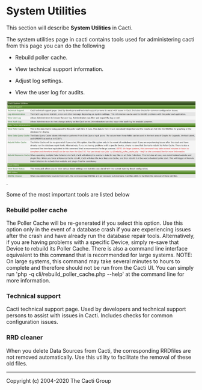 # System Utilities

This section will describe **System Utilities** in Cacti.

The system utilities page in cacti contains tools used for administering cacti
from this page you can do the following

- Rebuild poller cache.

- View technical support information.

- Adjust log settings.

- View the user log for audits.

![System Utilities](images/cacti_system_utilities.JPG).

Some of the most important tools are listed below

### Rebuild poller cache

The Poller Cache will be re-generated if you select this option. Use this option
only in the event of a database crash if you are experiencing issues after the
crash and have already run the database repair tools. Alternatively, if you are
having problems with a specific Device, simply re-save that Device to rebuild
its Poller Cache. There is also a command line interface equivalent to this
command that is recommended for large systems. NOTE: On large systems, this
command may take several minutes to hours to complete and therefore should not
be run from the Cacti UI. You can simply run 'php -q
cli/rebuild_poller_cache.php --help' at the command line for more information.

### Technical support

Cacti technical support page. Used by developers and technical support persons
to assist with issues in Cacti. Includes checks for common configuration issues.

### RRD cleaner

When you delete Data Sources from Cacti, the corresponding RRDfiles are not
removed automatically. Use this utility to facilitate the removal of these old
files.

---
Copyright (c) 2004-2020 The Cacti Group

